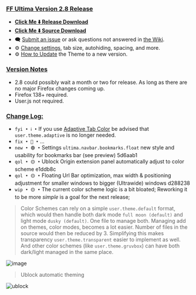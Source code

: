 ### <ins> FF Ultima Version 2.8 Release
- **[Click Me ⬇️ Release Download](https://github.com/soulhotel/FF-ULTIMA/releases/download/2.8/ffultima2.8.zip)**
- **[Click Me ⬇️ Source Download](https://github.com/soulhotel/FF-ULTIMA/archive/refs/heads/main.zip)**
- 🗨️ [Submit an issue](https://github.com/soulhotel/FF-ULTIMA/issues/new/choose) or ask questions not answered in [the Wiki](https://github.com/soulhotel/FF-ULTIMA/wiki).
- ⚙️ [Change settings](https://github.com/soulhotel/FF-ULTIMA/wiki/Settings), tab size, autohiding, spacing, and more.
- ⚙️ [How to Update](https://github.com/soulhotel/FF-ULTIMA/wiki/How-to-Update-the-Theme) the Theme to a new version.
  
### <ins> Version Notes
- 2.8 could possibly wait a month or two for release. As long as there are no major Firefox changes coming up.
- Firefox 138+ required.
- User.js not required.

### <ins> Change Log:
- `fyi • ℹ️ •` If you use [Adaptive Tab Color](https://github.com/soulhotel/FF-ULTIMA/wiki/Adaptive-Tab-Color-Configuration) be advised that `user.theme.adaptive` is no longer needed.
- `fix • 🔴 •` ...
- `new • 🟢 •` Settings `ultima.navbar.bookmarks.float` new style and usability for bookmarks bar (see preview) 5d6aab1
- `qol • 🟡 •` Ublock Origin extension panel automatically adjust to color scheme e1ddb8c
- `qol • 🟡 •` Floating Url Bar optimization, max width & positioning adjustment for smaller windows to bigger (Ultrawide) windows d288238
- `wip • 🟡 •` The current color scheme logic is a bit bloated; Reworking it to be more *simple* is a goal for the next release;

<!--
- `fyifixnewqolwip • ℹ️🔴🟢🟡 •`
-->

> Color Schemes can rely on a simple `user.theme.default` format, which would then handle both dark mode `full moon (default)` and light mode `dusky (default)`. One file to manage both. Managing add on themes, color modes, becomes a lot easier. Number of files in the source would then be reduced by 3. Simplifying this makes transparency `user.theme.transparent` easier to implement as well. And other color schemes (like `user.theme.gruvbox`) can have both dark/light managed in the same place.

![image](https://github.com/user-attachments/assets/161e4fb5-610a-42dc-9b61-dc16f554e32f)

> Ublock automatic theming

![ublock](https://github.com/user-attachments/assets/c51b8cdd-d519-4233-8429-c20d98726131)
